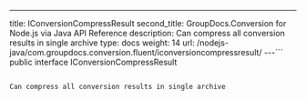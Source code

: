 ---
title: IConversionCompressResult
second_title: GroupDocs.Conversion for Node.js via Java API Reference
description: Can compress all conversion results in single archive
type: docs
weight: 14
url: /nodejs-java/com.groupdocs.conversion.fluent/iconversioncompressresult/
---```
public interface IConversionCompressResult
```

Can compress all conversion results in single archive
